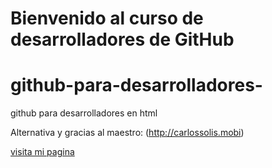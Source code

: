 # Bienvenido al curso de desarrolladores de GitHub
# github-para-desarrolladores-

github para desarrolladores en html

Alternativa y gracias al maestro: (http://carlossolis.mobi)

[visita mi pagina](http://www.icanta.com) 

